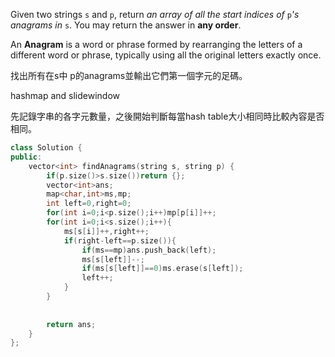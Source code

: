 Given two strings `s` and `p`, return _an array of all the start indices of_ `p`_'s anagrams in_ `s`. You may return the answer in **any order**.

An **Anagram** is a word or phrase formed by rearranging the letters of a different word or phrase, typically using all the original letters exactly once.

找出所有在s中 p的anagrams並輸出它們第一個字元的足碼。

hashmap and slidewindow

先記錄字串的各字元數量，之後開始判斷每當hash table大小相同時比較內容是否相同。

```cpp
class Solution {
public:
    vector<int> findAnagrams(string s, string p) {
        if(p.size()>s.size())return {};
        vector<int>ans;
        map<char,int>ms,mp;
        int left=0,right=0;
        for(int i=0;i<p.size();i++)mp[p[i]]++;
        for(int i=0;i<s.size();i++){
            ms[s[i]]++,right++;
            if(right-left==p.size()){
                if(ms==mp)ans.push_back(left);
                ms[s[left]]--;
                if(ms[s[left]]==0)ms.erase(s[left]);
                left++;
            }
        }
        
        
        return ans;
    }
};
```